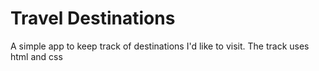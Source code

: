 # Travel Destinations

A simple app to keep track of destinations I'd like to visit.
The track uses html and css
